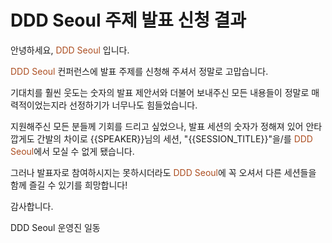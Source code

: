 # DDD Seoul 주제 발표 신청 결과

안녕하세요, <span style="color:#AC4E21">DDD Seoul</span> 입니다.

<span style="color:#AC4E21">DDD Seoul</span> 컨퍼런스에 발표 주제를 신청해 주셔서 정말로 고맙습니다.

기대치를 훨씬 웃도는 숫자의 발표 제안서와 더불어 보내주신 모든 내용들이 정말로 매력적이었는지라 선정하기가 너무나도 힘들었습니다.

지원해주신 모든 분들께 기회를 드리고 싶었으나, 발표 세션의 숫자가 정해져 있어 안타깝게도 간발의 차이로 {{SPEAKER}}님의 세션, "{{SESSION_TITLE}}"을/를 <span style="color:#AC4E21">DDD Seoul</span>에서 모실 수 없게 됐습니다.

그러나 발표자로 참여하시지는 못하시더라도 <span style="color:#AC4E21">DDD Seoul</span>에 꼭 오셔서 다른 세션들을 함께 즐길 수 있기를 희망합니다!

감사합니다.

DDD Seoul 운영진 일동
